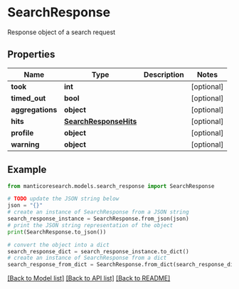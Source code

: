# SearchResponse

Response object of a search request

## Properties

Name | Type | Description | Notes
------------ | ------------- | ------------- | -------------
**took** | **int** |  | [optional] 
**timed_out** | **bool** |  | [optional] 
**aggregations** | **object** |  | [optional] 
**hits** | [**SearchResponseHits**](SearchResponseHits.md) |  | [optional] 
**profile** | **object** |  | [optional] 
**warning** | **object** |  | [optional] 

## Example

```python
from manticoresearch.models.search_response import SearchResponse

# TODO update the JSON string below
json = "{}"
# create an instance of SearchResponse from a JSON string
search_response_instance = SearchResponse.from_json(json)
# print the JSON string representation of the object
print(SearchResponse.to_json())

# convert the object into a dict
search_response_dict = search_response_instance.to_dict()
# create an instance of SearchResponse from a dict
search_response_from_dict = SearchResponse.from_dict(search_response_dict)
```
[[Back to Model list]](../README.md#documentation-for-models) [[Back to API list]](../README.md#documentation-for-api-endpoints) [[Back to README]](../README.md)


